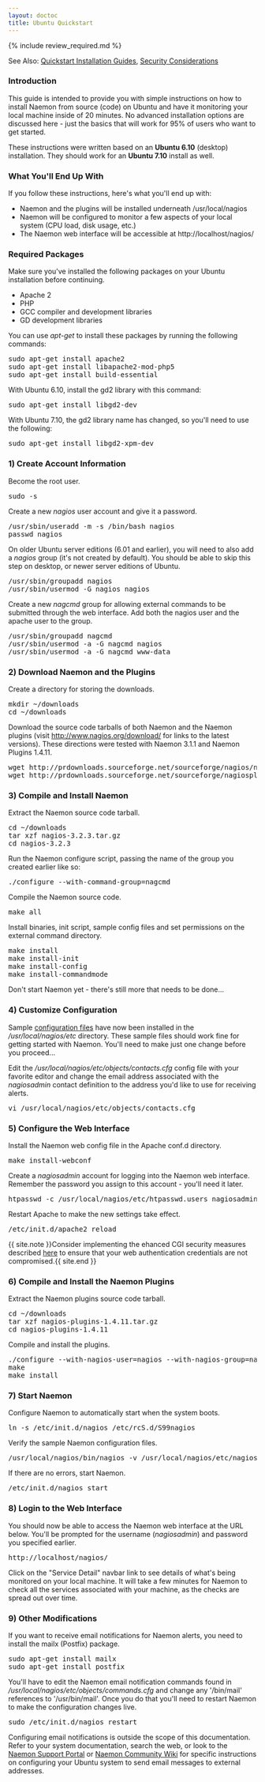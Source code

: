 ```yaml
---
layout: doctoc
title: Ubuntu Quickstart
---
```


{% include review_required.md %}

<span class="glyphicon glyphicon-arrow-right"></span> See Also: <a href="quickstart.html">Quickstart Installation Guides</a>, <a href="security.html">Security Considerations</a>

### Introduction

This guide is intended to provide you with simple instructions on how to install Naemon from source (code) on Ubuntu and have it monitoring your local machine inside of 20 minutes.  No advanced installation options are discussed here - just the basics that will work for 95% of users who want to get started.

These instructions were written based on an <b>Ubuntu 6.10</b> (desktop) installation.  They should work for an <b>Ubuntu 7.10</b> install as well.

### What You'll End Up With

If you follow these instructions, here's what you'll end up with:

<ul>
<li>Naemon and the plugins will be installed underneath /usr/local/nagios</li>
<li>Naemon will be configured to monitor a few aspects of your local system (CPU load, disk usage, etc.)</li>
<li>The Naemon web interface will be accessible at http://localhost/nagios/</li>
</ul>

### Required Packages

Make sure you've installed the following packages on your Ubuntu installation before continuing.

<ul>
<li>Apache 2</li>
<li>PHP</li>
<li>GCC compiler and development libraries</li>
<li>GD development libraries</li>
</ul>

You can use <i>apt-get</i> to install these packages by running the following commands:

<pre>
sudo apt-get install apache2
sudo apt-get install libapache2-mod-php5
sudo apt-get install build-essential
</pre>

With Ubuntu 6.10, install the gd2 library with this command:

<pre>
sudo apt-get install libgd2-dev
</pre>

With Ubuntu 7.10, the gd2 library name has changed, so you'll need to use the following:

<pre>
sudo apt-get install libgd2-xpm-dev
</pre>

### 1) Create Account Information

Become the root user.

<pre>
sudo -s
</pre>

Create a new <i>nagios</i> user account and give it a password.

<pre>
/usr/sbin/useradd -m -s /bin/bash nagios
passwd nagios
</pre>

On older Ubuntu server editions (6.01 and earlier), you will need to also add a <i>nagios</i> group (it's not created by default).  You should be able to skip this step on desktop, or newer server editions of Ubuntu.

<pre>
/usr/sbin/groupadd nagios
/usr/sbin/usermod -G nagios nagios
</pre>

Create a new <i>nagcmd</i> group for allowing external commands to be submitted through the web interface. Add both the nagios user and the apache user to the group.

<pre>
/usr/sbin/groupadd nagcmd
/usr/sbin/usermod -a -G nagcmd nagios
/usr/sbin/usermod -a -G nagcmd www-data
</pre>

### 2) Download Naemon and the Plugins

Create a directory for storing the downloads.

<pre>
mkdir ~/downloads
cd ~/downloads
</pre>

Download the source code tarballs of both Naemon and the Naemon plugins (visit <a href="http://www.nagios.org/download/">http://www.nagios.org/download/</a> for links to the latest versions).  These directions were tested with Naemon 3.1.1 and Naemon Plugins 1.4.11.

<pre>
wget http://prdownloads.sourceforge.net/sourceforge/nagios/nagios-3.2.3.tar.gz
wget http://prdownloads.sourceforge.net/sourceforge/nagiosplug/nagios-plugins-1.4.11.tar.gz
</pre>

### 3) Compile and Install Naemon

Extract the Naemon source code tarball.

<pre>
cd ~/downloads
tar xzf nagios-3.2.3.tar.gz
cd nagios-3.2.3
</pre>

Run the Naemon configure script, passing the name of the group you created earlier like so:

<pre>
./configure --with-command-group=nagcmd
</pre>

Compile the Naemon source code.

<pre>
make all
</pre>

Install binaries, init script, sample config files and set permissions on the external command directory.

<pre>
make install
make install-init
make install-config
make install-commandmode
</pre>

Don't start Naemon yet - there's still more that needs to be done...

### 4) Customize Configuration

Sample <a href="config.html">configuration files</a> have now been installed in the <i>/usr/local/nagios/etc</i> directory.  These sample files should work fine for getting started with Naemon.  You'll need to make just one change before you proceed...

Edit the <i>/usr/local/nagios/etc/objects/contacts.cfg</i> config file with your favorite editor and change the email address associated with the <i>nagiosadmin</i> contact definition to the address you'd like to use for receiving alerts.

<pre>
vi /usr/local/nagios/etc/objects/contacts.cfg
</pre>

### 5) Configure the Web Interface

Install the Naemon web config file in the Apache conf.d directory.

<pre>
make install-webconf
</pre>

Create a <i>nagiosadmin</i> account for logging into the Naemon web interface.  Remember the password you assign to this account - you'll need it later.

<pre>
htpasswd -c /usr/local/nagios/etc/htpasswd.users nagiosadmin
</pre>

Restart Apache to make the new settings take effect.

<pre>
/etc/init.d/apache2 reload
</pre>

{{ site.note }}Consider implementing the ehanced CGI security measures described <a href="cgisecurity.html">here</a> to ensure that your web authentication credentials are not compromised.{{ site.end }}


### 6) Compile and Install the Naemon Plugins

Extract the Naemon plugins source code tarball.

<pre>
cd ~/downloads
tar xzf nagios-plugins-1.4.11.tar.gz
cd nagios-plugins-1.4.11
</pre>

Compile and install the plugins.

<pre>
./configure --with-nagios-user=nagios --with-nagios-group=nagios
make
make install
</pre>

### 7) Start Naemon

Configure Naemon to automatically start when the system boots.

<pre>
ln -s /etc/init.d/nagios /etc/rcS.d/S99nagios
</pre>

Verify the sample Naemon configuration files.

<pre>
/usr/local/nagios/bin/nagios -v /usr/local/nagios/etc/nagios.cfg
</pre>

If there are no errors, start Naemon.

<pre>
/etc/init.d/nagios start
</pre>

### 8) Login to the Web Interface

You should now be able to access the Naemon web interface at the URL below.  You'll be prompted for the username (<i>nagiosadmin</i>) and password you specified earlier.

<pre>
http://localhost/nagios/
</pre>

Click on the "Service Detail" navbar link to see details of what's being monitored on your local machine.  It will take a few minutes for Naemon to check all the services associated with your machine, as the checks are spread out over time.

### 9) Other Modifications

If you want to receive email notifications for Naemon alerts, you need to install the mailx (Postfix) package.

<pre>
sudo apt-get install mailx
sudo apt-get install postfix
</pre>

You'll have to edit the Naemon email notification commands found in <i>/usr/local/nagios/etc/objects/commands.cfg</i> and change any '/bin/mail' references to '/usr/bin/mail'.  Once you do that you'll need to restart Naemon to make the configuration changes live.

<pre>
sudo /etc/init.d/nagios restart
</pre>

Configuring email notifications is outside the scope of this documentation.  Refer to your system documentation, search the web, or look to the <a href="http://support.nagios.com" target="_blank">Naemon Support Portal</a> or <a href="http://wiki.nagios.org" target="_blank">Naemon Community Wiki</a> for specific instructions on configuring your Ubuntu system to send email messages to external addresses.

